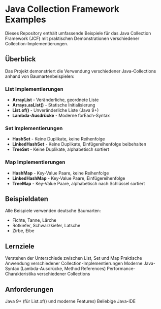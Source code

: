 # Java Collection Framework Examples

Dieses Repository enthält umfassende Beispiele für das Java Collection Framework (JCF) mit praktischen Demonstrationen verschiedener Collection-Implementierungen.

## Überblick

Das Projekt demonstriert die Verwendung verschiedener Java-Collections anhand von Baumartenbeispielen:

### List Implementierungen
- **ArrayList** - Veränderliche, geordnete Liste
- **Arrays.asList()** - Statische Initialisierung
- **List.of()** - Unveränderliche Liste (Java 9+)
- **Lambda-Ausdrücke** - Moderne forEach-Syntax

### Set Implementierungen
- **HashSet** - Keine Duplikate, keine Reihenfolge
- **LinkedHashSet** - Keine Duplikate, Einfügereihenfolge beibehalten
- **TreeSet** - Keine Duplikate, alphabetisch sortiert

### Map Implementierungen
- **HashMap** - Key-Value Paare, keine Reihenfolge
- **LinkedHashMap** - Key-Value Paare, Einfügereihenfolge
- **TreeMap** - Key-Value Paare, alphabetisch nach Schlüssel sortiert

## Beispieldaten

Alle Beispiele verwenden deutsche Baumarten:
- Fichte, Tanne, Lärche
- Rotkiefer, Schwarzkiefer, Latsche
- Zirbe, Eibe

## Lernziele

Verstehen der Unterschiede zwischen List, Set und Map
Praktische Anwendung verschiedener Collection-Implementierungen
Moderne Java-Syntax (Lambda-Ausdrücke, Method References)
Performance-Charakteristika verschiedener Collections

## Anforderungen

Java 9+ (für List.of() und moderne Features)
Beliebige Java-IDE
